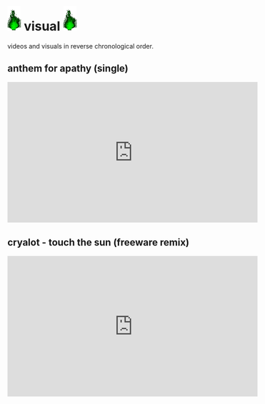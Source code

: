 # ![green_flame](../media/green_flame.gif) visual ![green_flame](../media/green_flame.gif)

videos and visuals in reverse chronological order.

## anthem for apathy (single)

<iframe width="560" height="315" src="https://www.youtube.com/embed/tZisldFKCsI" title="YouTube video player" frameborder="0" allow="accelerometer; autoplay; clipboard-write; encrypted-media; gyroscope; picture-in-picture; web-share" allowfullscreen></iframe>

## cryalot - touch the sun (freeware remix)

<iframe width="560" height="315" src="https://www.youtube.com/embed/IqDszuIYn88" title="YouTube video player" frameborder="0" allow="accelerometer; autoplay; clipboard-write; encrypted-media; gyroscope; picture-in-picture; web-share" allowfullscreen></iframe>